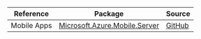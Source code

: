 | Reference | Package | Source |
|---|---|---|
|Mobile Apps|[Microsoft.Azure.Mobile.Server](https://www.nuget.org/packages/Microsoft.Azure.Mobile.Server)|[GitHub](https://github.com/Azure/azure-sdk-for-net)|
